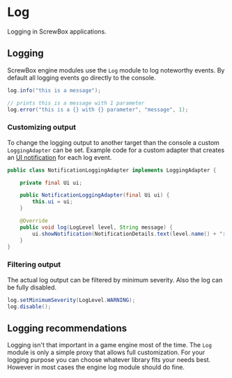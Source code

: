 # Log

Logging in ScrewBox applications.

## Logging

ScrewBox engine modules use the `Log` module to log noteworthy events.
By default all logging events go directly to the console.

``` java
log.info("this is a message");

// prints this is a message with 1 parameter
log.error("this is a {} with {} parameter", "message", 1);
```

### Customizing output

To change the logging output to another target than the console a custom `LoggingAdapter` can be set.
Example code for a custom adapter that creates an [UI notification](ui.md#notifications) for each log event.

``` java
public class NotificationLoggingAdapter implements LoggingAdapter {

    private final Ui ui;

    public NotificationLoggingAdapter(final Ui ui) {
        this.ui = ui;
    }

    @Override
    public void log(LogLevel level, String message) {
        ui.showNotification(NotificationDetails.text(level.name() + ": " + message));
    }
}
```

### Filtering output

The actual log output can be filtered by minimum severity.
Also the log can be fully disabled.

``` java
log.setMinimumSeverity(LogLevel.WARNING);
log.disable();
```

## Logging recommendations

Logging isn't that important in a game engine most of the time.
The `Log` module is only a simple proxy that allows full customization.
For your logging purpose you can choose whatever library fits your needs best.
However in most cases the engine log module should do fine.